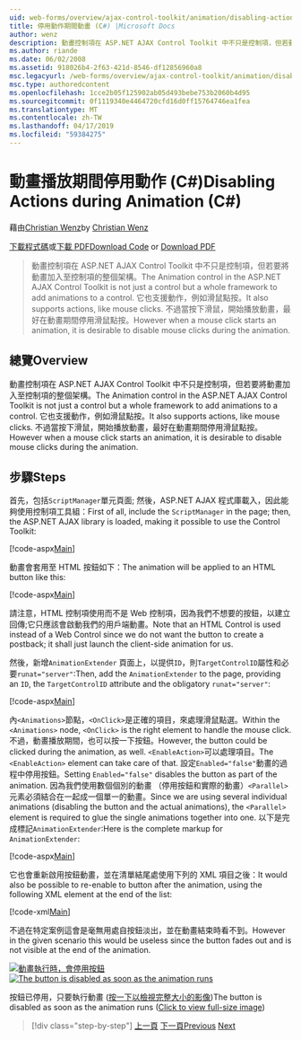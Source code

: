 ```yaml
---
uid: web-forms/overview/ajax-control-toolkit/animation/disabling-actions-during-animation-cs
title: 停用動作期間動畫 (C#) |Microsoft Docs
author: wenz
description: 動畫控制項在 ASP.NET AJAX Control Toolkit 中不只是控制項，但若要將動畫加入至控制項的整個架構。 它也支援動作...
ms.author: riande
ms.date: 06/02/2008
ms.assetid: 918026b4-2f63-421d-8546-df12856960a8
msc.legacyurl: /web-forms/overview/ajax-control-toolkit/animation/disabling-actions-during-animation-cs
msc.type: authoredcontent
ms.openlocfilehash: 1cce2b05f125902ab05d493bebe753b2060b4d95
ms.sourcegitcommit: 0f1119340e4464720cfd16d0ff15764746ea1fea
ms.translationtype: MT
ms.contentlocale: zh-TW
ms.lasthandoff: 04/17/2019
ms.locfileid: "59384275"
---
```

# <a name="disabling-actions-during-animation-c"></a><span data-ttu-id="6eb94-104">動畫播放期間停用動作 (C#)</span><span class="sxs-lookup"><span data-stu-id="6eb94-104">Disabling Actions during Animation (C#)</span></span>

<span data-ttu-id="6eb94-105">藉由[Christian Wenz](https://github.com/wenz)</span><span class="sxs-lookup"><span data-stu-id="6eb94-105">by [Christian Wenz](https://github.com/wenz)</span></span>

<span data-ttu-id="6eb94-106">[下載程式碼](http://download.microsoft.com/download/f/9/a/f9a26acd-8df4-4484-8a18-199e4598f411/Animation7.cs.zip)或[下載 PDF](http://download.microsoft.com/download/6/7/1/6718d452-ff89-4d3f-a90e-c74ec2d636a3/animation7CS.pdf)</span><span class="sxs-lookup"><span data-stu-id="6eb94-106">[Download Code](http://download.microsoft.com/download/f/9/a/f9a26acd-8df4-4484-8a18-199e4598f411/Animation7.cs.zip) or [Download PDF](http://download.microsoft.com/download/6/7/1/6718d452-ff89-4d3f-a90e-c74ec2d636a3/animation7CS.pdf)</span></span>

> <span data-ttu-id="6eb94-107">動畫控制項在 ASP.NET AJAX Control Toolkit 中不只是控制項，但若要將動畫加入至控制項的整個架構。</span><span class="sxs-lookup"><span data-stu-id="6eb94-107">The Animation control in the ASP.NET AJAX Control Toolkit is not just a control but a whole framework to add animations to a control.</span></span> <span data-ttu-id="6eb94-108">它也支援動作，例如滑鼠點按。</span><span class="sxs-lookup"><span data-stu-id="6eb94-108">It also supports actions, like mouse clicks.</span></span> <span data-ttu-id="6eb94-109">不過當按下滑鼠，開始播放動畫，最好在動畫期間停用滑鼠點按。</span><span class="sxs-lookup"><span data-stu-id="6eb94-109">However when a mouse click starts an animation, it is desirable to disable mouse clicks during the animation.</span></span>


## <a name="overview"></a><span data-ttu-id="6eb94-110">總覽</span><span class="sxs-lookup"><span data-stu-id="6eb94-110">Overview</span></span>

<span data-ttu-id="6eb94-111">動畫控制項在 ASP.NET AJAX Control Toolkit 中不只是控制項，但若要將動畫加入至控制項的整個架構。</span><span class="sxs-lookup"><span data-stu-id="6eb94-111">The Animation control in the ASP.NET AJAX Control Toolkit is not just a control but a whole framework to add animations to a control.</span></span> <span data-ttu-id="6eb94-112">它也支援動作，例如滑鼠點按。</span><span class="sxs-lookup"><span data-stu-id="6eb94-112">It also supports actions, like mouse clicks.</span></span> <span data-ttu-id="6eb94-113">不過當按下滑鼠，開始播放動畫，最好在動畫期間停用滑鼠點按。</span><span class="sxs-lookup"><span data-stu-id="6eb94-113">However when a mouse click starts an animation, it is desirable to disable mouse clicks during the animation.</span></span>

## <a name="steps"></a><span data-ttu-id="6eb94-114">步驟</span><span class="sxs-lookup"><span data-stu-id="6eb94-114">Steps</span></span>

<span data-ttu-id="6eb94-115">首先，包括`ScriptManager`單元頁面; 然後，ASP.NET AJAX 程式庫載入，因此能夠使用控制項工具組：</span><span class="sxs-lookup"><span data-stu-id="6eb94-115">First of all, include the `ScriptManager` in the page; then, the ASP.NET AJAX library is loaded, making it possible to use the Control Toolkit:</span></span>

[!code-aspx[Main](disabling-actions-during-animation-cs/samples/sample1.aspx)]

<span data-ttu-id="6eb94-116">動畫會套用至 HTML 按鈕如下：</span><span class="sxs-lookup"><span data-stu-id="6eb94-116">The animation will be applied to an HTML button like this:</span></span>

[!code-aspx[Main](disabling-actions-during-animation-cs/samples/sample2.aspx)]

<span data-ttu-id="6eb94-117">請注意，HTML 控制項使用而不是 Web 控制項，因為我們不想要的按鈕，以建立回傳;它只應該會啟動我們的用戶端動畫。</span><span class="sxs-lookup"><span data-stu-id="6eb94-117">Note that an HTML Control is used instead of a Web Control since we do not want the button to create a postback; it shall just launch the client-side animation for us.</span></span>

<span data-ttu-id="6eb94-118">然後，新增`AnimationExtender` 頁面上，以提供`ID`，則`TargetControlID`屬性和必要`runat="server"`:</span><span class="sxs-lookup"><span data-stu-id="6eb94-118">Then, add the `AnimationExtender` to the page, providing an `ID`, the `TargetControlID` attribute and the obligatory `runat="server"`:</span></span>

[!code-aspx[Main](disabling-actions-during-animation-cs/samples/sample3.aspx)]

<span data-ttu-id="6eb94-119">內`<Animations>`節點，`<OnClick>`是正確的項目，來處理滑鼠點選。</span><span class="sxs-lookup"><span data-stu-id="6eb94-119">Within the `<Animations>` node, `<OnClick>` is the right element to handle the mouse click.</span></span> <span data-ttu-id="6eb94-120">不過，動畫播放期間，也可以按一下按鈕。</span><span class="sxs-lookup"><span data-stu-id="6eb94-120">However, the button could be clicked during the animation, as well.</span></span> <span data-ttu-id="6eb94-121">`<EnableAction>`可以處理項目。</span><span class="sxs-lookup"><span data-stu-id="6eb94-121">The `<EnableAction>` element can take care of that.</span></span> <span data-ttu-id="6eb94-122">設定`Enabled="false"`動畫的過程中停用按鈕。</span><span class="sxs-lookup"><span data-stu-id="6eb94-122">Setting `Enabled="false"` disables the button as part of the animation.</span></span> <span data-ttu-id="6eb94-123">因為我們使用數個個別的動畫 （停用按鈕和實際的動畫）`<Parallel>`元素必須結合在一起成一個單一的動畫。</span><span class="sxs-lookup"><span data-stu-id="6eb94-123">Since we are using several individual animations (disabling the button and the actual animations), the `<Parallel>` element is required to glue the single animations together into one.</span></span> <span data-ttu-id="6eb94-124">以下是完成標記`AnimationExtender`:</span><span class="sxs-lookup"><span data-stu-id="6eb94-124">Here is the complete markup for `AnimationExtender`:</span></span>

[!code-aspx[Main](disabling-actions-during-animation-cs/samples/sample4.aspx)]

<span data-ttu-id="6eb94-125">它也會重新啟用按鈕動畫，並在清單結尾處使用下列的 XML 項目之後：</span><span class="sxs-lookup"><span data-stu-id="6eb94-125">It would also be possible to re-enable to button after the animation, using the following XML element at the end of the list:</span></span>

[!code-xml[Main](disabling-actions-during-animation-cs/samples/sample5.xml)]

<span data-ttu-id="6eb94-126">不過在特定案例這會是毫無用處自按鈕淡出，並在動畫結束時看不到。</span><span class="sxs-lookup"><span data-stu-id="6eb94-126">However in the given scenario this would be useless since the button fades out and is not visible at the end of the animation.</span></span>


<span data-ttu-id="6eb94-127">[![動畫執行時，會停用按鈕](disabling-actions-during-animation-cs/_static/image2.png)](disabling-actions-during-animation-cs/_static/image1.png)</span><span class="sxs-lookup"><span data-stu-id="6eb94-127">[![The button is disabled as soon as the animation runs](disabling-actions-during-animation-cs/_static/image2.png)](disabling-actions-during-animation-cs/_static/image1.png)</span></span>

<span data-ttu-id="6eb94-128">按鈕已停用，只要執行動畫 ([按一下以檢視完整大小的影像](disabling-actions-during-animation-cs/_static/image3.png))</span><span class="sxs-lookup"><span data-stu-id="6eb94-128">The button is disabled as soon as the animation runs ([Click to view full-size image](disabling-actions-during-animation-cs/_static/image3.png))</span></span>

> [!div class="step-by-step"]
> <span data-ttu-id="6eb94-129">[上一頁](animating-in-response-to-user-interaction-cs.md)
> [下一頁](triggering-an-animation-in-another-control-cs.md)</span><span class="sxs-lookup"><span data-stu-id="6eb94-129">[Previous](animating-in-response-to-user-interaction-cs.md)
[Next](triggering-an-animation-in-another-control-cs.md)</span></span>
